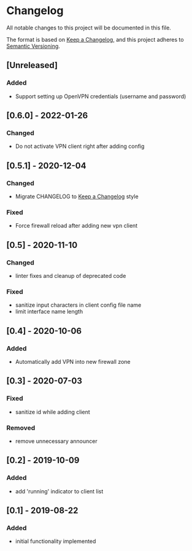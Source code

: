 # Changelog
All notable changes to this project will be documented in this file.

The format is based on [Keep a Changelog](https://keepachangelog.com/en/1.0.0/),
and this project adheres to [Semantic Versioning](https://semver.org/spec/v2.0.0.html).

## [Unreleased]
### Added
- Support setting up OpenVPN credentials (username and password)

## [0.6.0] - 2022-01-26
### Changed
- Do not activate VPN client right after adding config

## [0.5.1] - 2020-12-04
### Changed
- Migrate CHANGELOG to [Keep a Changelog](https://keepachangelog.com/en/1.0.0/) style

### Fixed
- Force firewall reload after adding new vpn client

## [0.5] - 2020-11-10
### Changed
- linter fixes and cleanup of deprecated code

### Fixed
- sanitize input characters in client config file name
- limit interface name length

## [0.4] - 2020-10-06
### Added
- Automatically add VPN into new firewall zone

## [0.3] - 2020-07-03
### Fixed
- sanitize id while adding client

### Removed
- remove unnecessary announcer

## [0.2] - 2019-10-09
### Added
- add 'running' indicator to client list

## [0.1] - 2019-08-22
### Added
- initial functionality implemented
